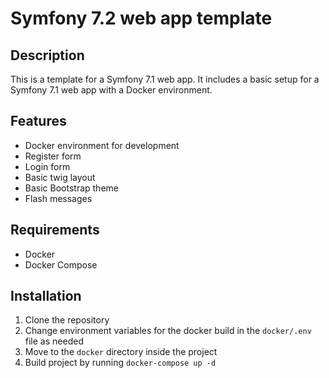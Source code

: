 # Symfony 7.2 web app template

## Description
This is a template for a Symfony 7.1 web app. It includes a basic setup for a Symfony 7.1 web app with a Docker environment.

## Features
- Docker environment for development
- Register form
- Login form
- Basic twig layout
- Basic Bootstrap theme
- Flash messages

## Requirements
- Docker
- Docker Compose

## Installation
1. Clone the repository
2. Change environment variables for the docker build in the ```docker/.env``` file as needed
3. Move to the ```docker``` directory inside the project
4. Build project by running ```docker-compose up -d```
